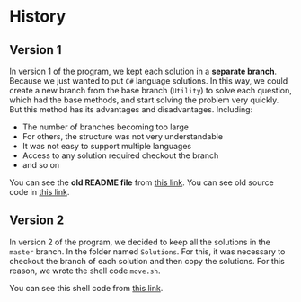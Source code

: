 # History

## Version 1

In version 1 of the program, we kept each solution in a **separate branch**. Because we just wanted to put `C#` language
solutions. In this way, we could create a new branch from the base branch (`Utility`) to solve each question, which had
the base methods, and start solving the problem very quickly. But this method has its advantages and disadvantages.
Including:

- The number of branches becoming too large
- For others, the structure was not very understandable
- It was not easy to support multiple languages
- Access to any solution required checkout the branch
- and so on

You can see the **old README file** from [this link](old-readme.md).
You can see old source code in [this link](https://github.com/HamidMolareza/QueraProblems/blob/b0527ff40a6e63a6e90be6da8a5bf0731c8fa158/Quera/Program.cs).

## Version 2

In version 2 of the program, we decided to keep all the solutions in the `master` branch. In the folder
named `Solutions`. For this, it was necessary to checkout the branch of each solution and then copy the solutions. For
this reason, we wrote the shell code `move.sh`.

You can see this shell code from [this link](MoveBranches/move.sh).